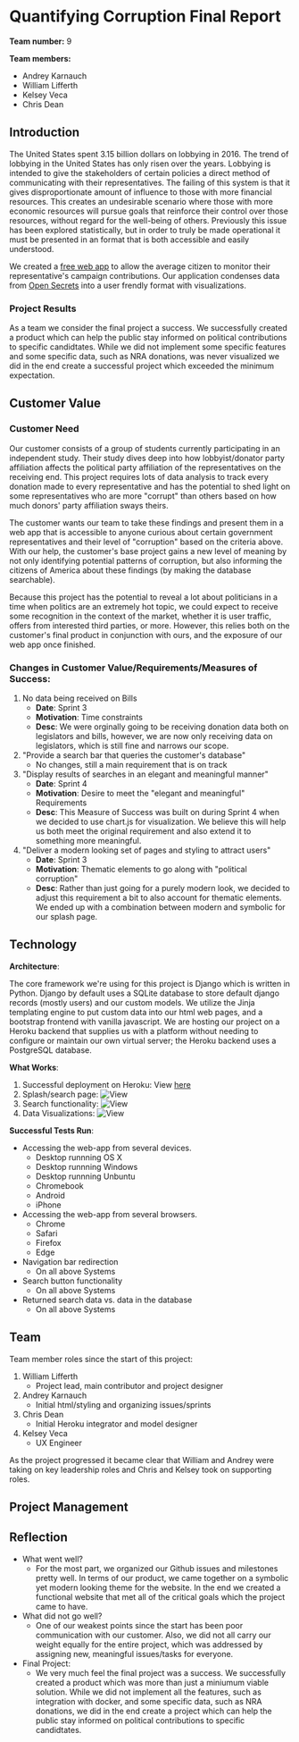 # Quantifying Corruption Final Report
**Team number:** 9  

**Team members:**
- Andrey Karnauch  
- William Lifferth  
- Kelsey Veca  
- Chris Dean  

## Introduction
The United States spent 3.15 billion dollars on lobbying in 2016. The trend of lobbying in the United States
has only risen over the years. Lobbying is intended to give the stakeholders of certain policies a direct method
of communicating with their representatives. The failing of this system is that it gives disproportionate amount
of influence to those with more financial resources. This creates an undesirable scenario where those with more
economic resources will pursue goals that reinforce their control over those resources, without regard for the
well-being of others. Previously this issue has been explored statistically, but in order to truly be made operational it must be presented in an format that is both accessible and easily understood.

We created a [free web app](http://quantifying-corruption.herokuapp.com/) to allow the average citizen to monitor their representative's campaign contributions. Our application condenses data from [Open Secrets](www.opensecrets.org) into a user frendly format with visualizations.

### Project Results
As a team we consider the final project a success. We successfully created a product which can help the public stay informed on political contributions to specific candidtates. While we did not implement some specific features and some specific data, such as NRA donations, was never visualized we did in the end create a successful project which exceeded the minimum expectation.

## Customer Value
### Customer Need
Our customer consists of a group of students currently participating in an independent study. Their study dives deep into how lobbyist/donator party affiliation affects the political party affiliation of the representatives on the receiving end. This project requires lots of data analysis to track every donation made to every representative and has the potential to shed light on some representatives who are more "corrupt" than others based on how much donors' party affiliation sways theirs.

The customer wants our team to take these findings and present them in a web app that is accessible to anyone curious about certain government representatives and their level of "corruption" based on the criteria above. With our help, the customer's base project gains a new level of meaning by not only identifying potential patterns of corruption, but also informing the citizens of America about these findings (by making the database searchable).

Because this project has the potential to reveal a lot about politicians in a time when politics are an extremely hot topic, we could expect to receive some recognition in the context of the market, whether it is user traffic, offers from interested third parties, or more. However, this relies both on the customer's final product in conjunction with ours, and the exposure of our web app once finished.

### Changes in Customer Value/Requirements/Measures of Success:
1. No data being received on Bills
   - **Date**: Sprint 3
   - **Motivation**: Time constraints
   - **Desc**: We were orginally going to be receiving donation data both on legislators and bills, however, we are now only receiving data on legislators, which is still fine and narrows our scope.
2. "Provide a search bar that queries the customer's database"
   - No changes, still a main requirement that is on track
3. "Display results of searches in an elegant and meaningful manner"
   - **Date**: Sprint 4
   - **Motivation**: Desire to meet the "elegant and meaningful" Requirements
   - **Desc**: This Measure of Success was built on during Sprint 4 when we decided to use chart.js for visualization. We believe this will help us both meet the original requirement and also extend it to something more meaningful.
4. "Deliver a modern looking set of pages and styling to attract users"
   - **Date**: Sprint 3
   - **Motivation**: Thematic elements to go along with "political corruption"
   - **Desc**: Rather than just going for a purely modern look, we decided to adjust this requirement a bit to also account for thematic elements. We ended up with a combination between modern and symbolic for our splash page.

## Technology

**Architecture**:

The core framework we're using for this project is Django which is written in Python. Django by default uses a SQLite database to store default django records (mostly users) and our custom models. We utilize the Jinja templating engine to put custom data into our html web pages, and a bootstrap frontend with vanilla javascript. We are hosting our project on a Heroku backend that supplies us with a platform without needing to configure or maintain our own virtual server; the Heroku backend uses a PostgreSQL database.

**What Works**:
  1. Successful deployment on Heroku: View [here](http://quantifying-corruption.herokuapp.com/)
  2. Splash/search page: ![View](https://i.imgur.com/AHjr1dy.jpg)
  3. Search functionality: ![View](https://i.imgur.com/BfFvzvw.jpg)
  4. Data Visualizations: ![View](http://quantifying-corruption.herokuapp.com/results/?id_name=S0FL00338)

**Successful Tests Run**:
  - Accessing the web-app from several devices.
    - Desktop runnning OS X
    - Desktop runnning Windows
    - Desktop runnning Unbuntu
    - Chromebook
    - Android
    - iPhone
  - Accessing the web-app from several browsers.
    - Chrome
    - Safari
    - Firefox
    - Edge
  - Navigation bar redirection
    - On all above Systems
  - Search button functionality
    - On all above Systems
  - Returned search data vs. data in the database
    - On all above Systems

## Team
Team member roles since the start of this project:
  1. William Lifferth
     - Project lead, main contributor and project designer
  2. Andrey Karnauch
     - Initial html/styling and organizing issues/sprints
  3. Chris Dean
     - Initial Heroku integrator and model designer
  4. Kelsey Veca
     - UX Engineer

As the project progressed it became clear that William and Andrey were taking on key leadership roles and Chris and Kelsey took on supporting roles.

## Project Management

## Reflection
- What went well?
  - For the most part, we organized our Github issues and milestones pretty well. In terms of our product, we came together on a symbolic yet modern looking theme for the website. In the end we created a functional website that met all of the critical goals which the project came to have.
- What did not go well?
  - One of our weakest points since the start has been poor communication with our customer. Also, we did not all carry our weight equally for the entire project, which was addressed by assigning new, meaningful issues/tasks for everyone.
- Final Project:
  - We very much feel the final project was a success. We successfully created a product which was more than just a miniumum viable solution. While we did not implement all the features, such as integration with docker, and some specific data, such as NRA donations, we did in the end create a project which can help the public stay informed on political contributions to specific candidtates.
